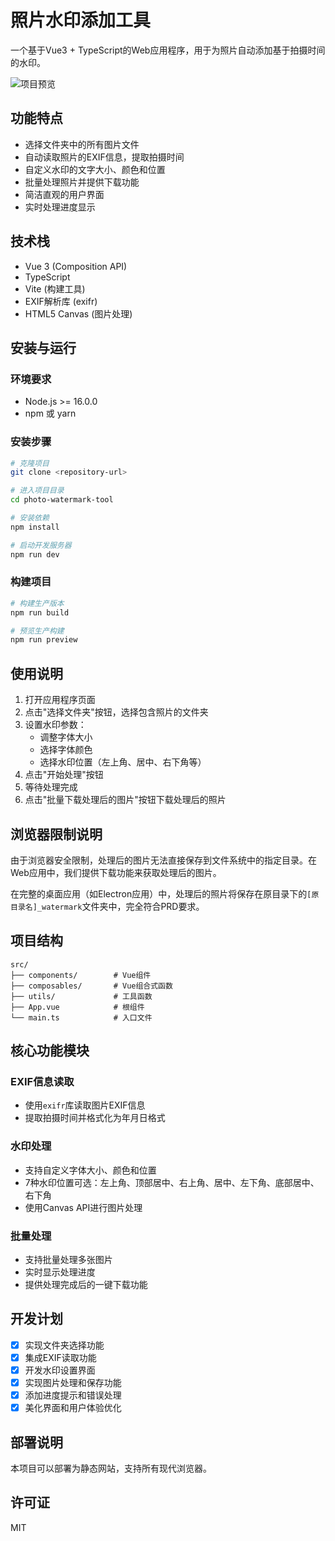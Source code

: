 # 照片水印添加工具

一个基于Vue3 + TypeScript的Web应用程序，用于为照片自动添加基于拍摄时间的水印。

![项目预览](https://via.placeholder.com/800x400.png?text=照片水印添加工具预览)

## 功能特点

- 选择文件夹中的所有图片文件
- 自动读取照片的EXIF信息，提取拍摄时间
- 自定义水印的文字大小、颜色和位置
- 批量处理照片并提供下载功能
- 简洁直观的用户界面
- 实时处理进度显示

## 技术栈

- Vue 3 (Composition API)
- TypeScript
- Vite (构建工具)
- EXIF解析库 (exifr)
- HTML5 Canvas (图片处理)

## 安装与运行

### 环境要求

- Node.js >= 16.0.0
- npm 或 yarn

### 安装步骤

```bash
# 克隆项目
git clone <repository-url>

# 进入项目目录
cd photo-watermark-tool

# 安装依赖
npm install

# 启动开发服务器
npm run dev
```

### 构建项目

```bash
# 构建生产版本
npm run build

# 预览生产构建
npm run preview
```

## 使用说明

1. 打开应用程序页面
2. 点击"选择文件夹"按钮，选择包含照片的文件夹
3. 设置水印参数：
   - 调整字体大小
   - 选择字体颜色
   - 选择水印位置（左上角、居中、右下角等）
4. 点击"开始处理"按钮
5. 等待处理完成
6. 点击"批量下载处理后的图片"按钮下载处理后的照片

## 浏览器限制说明

由于浏览器安全限制，处理后的图片无法直接保存到文件系统中的指定目录。在Web应用中，我们提供下载功能来获取处理后的图片。

在完整的桌面应用（如Electron应用）中，处理后的照片将保存在原目录下的`[原目录名]_watermark`文件夹中，完全符合PRD要求。

## 项目结构

```
src/
├── components/        # Vue组件
├── composables/       # Vue组合式函数
├── utils/             # 工具函数
├── App.vue            # 根组件
└── main.ts            # 入口文件
```

## 核心功能模块

### EXIF信息读取
- 使用`exifr`库读取图片EXIF信息
- 提取拍摄时间并格式化为年月日格式

### 水印处理
- 支持自定义字体大小、颜色和位置
- 7种水印位置可选：左上角、顶部居中、右上角、居中、左下角、底部居中、右下角
- 使用Canvas API进行图片处理

### 批量处理
- 支持批量处理多张图片
- 实时显示处理进度
- 提供处理完成后的一键下载功能

## 开发计划

- [x] 实现文件夹选择功能
- [x] 集成EXIF读取功能
- [x] 开发水印设置界面
- [x] 实现图片处理和保存功能
- [x] 添加进度提示和错误处理
- [x] 美化界面和用户体验优化

## 部署说明

本项目可以部署为静态网站，支持所有现代浏览器。

## 许可证

MIT